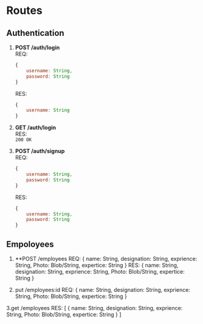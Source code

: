 # Routes

## Authentication

1.  **POST  /auth/login**  
    REQ:  
    ```js
    {
        username: String,
        password: String
    }
    ```
    RES:
    ```js
    {
        username: String
    }
    ```
    
2.  **GET   /auth/login**  
    RES:  
    `200 OK`
    
3.  **POST  /auth/signup**  
    REQ:  
    ```js
    {
        username: String,
        password: String
    }
    ```
    RES:  
    ```js
    {
        username: String,
        password: String
    }
    ```
    
## Empoloyees
1.  **POST /employees
    REQ:
    {
        name: String,
        designation: String,
        exprience: String,
        Photo: Blob/String,
        expertice: String
    }
    RES:
    {
        name: String,
        designation: String,
        exprience: String,
        Photo: Blob/String,
        expertice: String
    }

2. put  /employees:id
    REQ:
    {
        name: String,
        designation: String,
        exprience: String,
        Photo: Blob/String,
        expertice: String
    }

3.get /employees
    RES:
    [
      {
        name: String,
        designation: String,
        exprience: String,
        Photo: Blob/String,
        expertice: String
      }
    ]